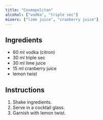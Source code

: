 ```yaml
---
title: "Cosmopolitan"
alcohol: ["vodka", "triple sec"]
mixers: ["lime juice", "cranberry juice"]
---
```


## Ingredients

- 60 ml vodka (citron)
- 30 ml triple sec
- 30 ml lime juice
- 15 ml cranberry juice
- lemon twist

## Instructions

1. Shake ingredients.
2. Serve in a cocktail glass.
3. Garnish with lemon twist.
